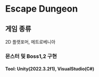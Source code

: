 # Escape Dungeon

## 게임 종류
2D 플랫포머, 메트로베니아

### 몬스터 및 Boss1,2 구현 

#### Tool: Unity(2022.3.2f1), VisualStudio(C#)
